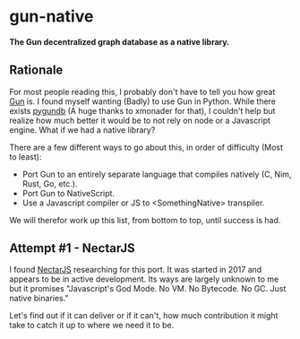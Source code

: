 # gun-native

#### The Gun decentralized graph database as a native library.

## Rationale

For most people reading this, I probably don't have to tell you how great [Gun](https://github.com/amark/gun) is. I
found myself wanting (Badly) to use Gun in Python. While there exists [pygundb](https://github.com/xmonader/pygundb)
(A huge thanks to xmonader for that), I couldn't help but realize how much better it would be to not rely on node
or a Javascript engine. What if we had a native library?

There are a few different ways to go about this, in order of difficulty (Most to least):

* Port Gun to an entirely separate language that compiles natively (C, Nim, Rust, Go, etc.).
* Port Gun to NativeScript.
* Use a Javascript compiler or JS to \<SomethingNative> transpiler.

We will therefor work up this list, from bottom to top, until success is had.

## Attempt #1 - NectarJS

I found [NectarJS](https://github.com/NectarJS/nectarjs) researching for this port. It was started in 2017 and appears
to be in active development. Its ways are largely unknown to me but it promises "Javascript's God Mode. No VM. No
Bytecode. No GC. Just native binaries."

Let's find out if it can deliver or if it can't, how much contribution it might take to catch it up to
where we need it to be.